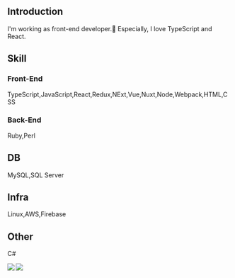 ## Introduction

I'm working as front-end developer.🙂
Especially, I love TypeScript and React.

## Skill

### Front-End
TypeScript,JavaScript,React,Redux,NExt,Vue,Nuxt,Node,Webpack,HTML,CSS

### Back-End
Ruby,Perl

## DB
MySQL,SQL Server


## Infra
Linux,AWS,Firebase

## Other
C#

<a href="https://github.com/Bookman0001">
  <img align="left" src="https://github-readme-stats.vercel.app/api?username=Bookman0001&count_private=true&show_icons=true" />
</a>
<a href="https://github.com/Bookman0001">
  <img align="left" src="https://github-readme-stats.vercel.app/api/top-langs/?username=Bookman0001" />
</a>
